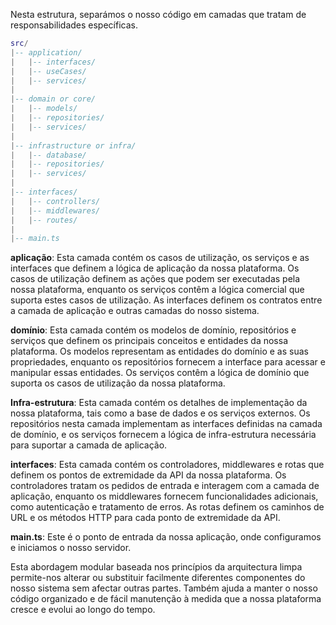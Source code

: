 Nesta estrutura, separámos o nosso código em camadas que tratam de responsabilidades específicas.


```lua
src/
|-- application/
|   |-- interfaces/
|   |-- useCases/
|   |-- services/
|
|-- domain or core/
|   |-- models/
|   |-- repositories/
|   |-- services/
|
|-- infrastructure or infra/
|   |-- database/
|   |-- repositories/
|   |-- services/
|
|-- interfaces/
|   |-- controllers/
|   |-- middlewares/
|   |-- routes/
|
|-- main.ts

```



**aplicação**: Esta camada contém os casos de utilização, os serviços e as interfaces que definem a lógica de aplicação da nossa plataforma. Os casos de utilização definem as ações que podem ser executadas pela nossa plataforma, enquanto os serviços contêm a lógica comercial que suporta estes casos de utilização. As interfaces definem os contratos entre a camada de aplicação e outras camadas do nosso sistema.

**domínio**: Esta camada contém os modelos de domínio, repositórios e serviços que definem os principais conceitos e entidades da nossa plataforma. Os modelos representam as entidades do domínio e as suas propriedades, enquanto os repositórios fornecem a interface para acessar e manipular essas entidades. Os serviços contêm a lógica de domínio que suporta os casos de utilização da nossa plataforma.

**Infra-estrutura**: Esta camada contém os detalhes de implementação da nossa plataforma, tais como a base de dados e os serviços externos. Os repositórios nesta camada implementam as interfaces definidas na camada de domínio, e os serviços fornecem a lógica de infra-estrutura necessária para suportar a camada de aplicação.

**interfaces**: Esta camada contém os controladores, middlewares e rotas que definem os pontos de extremidade da API da nossa plataforma. Os controladores tratam os pedidos de entrada e interagem com a camada de aplicação, enquanto os middlewares fornecem funcionalidades adicionais, como autenticação e tratamento de erros. As rotas definem os caminhos de URL e os métodos HTTP para cada ponto de extremidade da API.

**main.ts**: Este é o ponto de entrada da nossa aplicação, onde configuramos e iniciamos o nosso servidor.

Esta abordagem modular baseada nos princípios da arquitectura limpa permite-nos alterar ou substituir facilmente diferentes componentes do nosso sistema sem afectar outras partes. Também ajuda a manter o nosso código organizado e de fácil manutenção à medida que a nossa plataforma cresce e evolui ao longo do tempo.